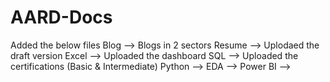 # AARD-Docs
Added the below files
Blog --> Blogs in 2 sectors
Resume --> Uplodaed the draft version
Excel --> Uploaded the dashboard
SQL --> Uploaded the certifications (Basic & Intermediate)
Python --> 
EDA --> 
Power BI --> 
